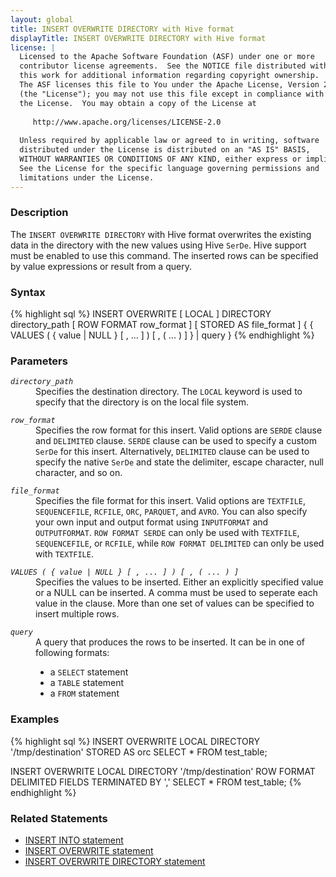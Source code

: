```yaml
---
layout: global
title: INSERT OVERWRITE DIRECTORY with Hive format
displayTitle: INSERT OVERWRITE DIRECTORY with Hive format
license: |
  Licensed to the Apache Software Foundation (ASF) under one or more
  contributor license agreements.  See the NOTICE file distributed with
  this work for additional information regarding copyright ownership.
  The ASF licenses this file to You under the Apache License, Version 2.0
  (the "License"); you may not use this file except in compliance with
  the License.  You may obtain a copy of the License at
 
     http://www.apache.org/licenses/LICENSE-2.0
 
  Unless required by applicable law or agreed to in writing, software
  distributed under the License is distributed on an "AS IS" BASIS,
  WITHOUT WARRANTIES OR CONDITIONS OF ANY KIND, either express or implied.
  See the License for the specific language governing permissions and
  limitations under the License.
---
```


### Description
The `INSERT OVERWRITE DIRECTORY` with Hive format overwrites the existing data in the directory with the new values using Hive `SerDe`.
Hive support must be enabled to use this command. The inserted rows can be specified by value expressions or result from a query.

### Syntax
{% highlight sql %}
INSERT OVERWRITE [ LOCAL ] DIRECTORY directory_path
   [ ROW FORMAT row_format ] [ STORED AS file_format ]
   { { VALUES ( { value | NULL } [ , ... ] ) [ , ( ... ) ] } | query }
{% endhighlight %}

### Parameters
<dl>
  <dt><code><em>directory_path</em></code></dt>
  <dd>
  Specifies the destination directory. The <code>LOCAL</code> keyword is used to specify that the directory is on the local file system.
  </dd>
</dl>

<dl>
  <dt><code><em>row_format</em></code></dt>
  <dd>
  Specifies the row format for this insert. Valid options are <code>SERDE</code> clause and <code>DELIMITED</code> clause. <code>SERDE</code> clause can be used to specify a custom <code>SerDe</code> for this insert. Alternatively, <code>DELIMITED</code> clause can be used to specify the native <code>SerDe</code> and state the delimiter, escape character, null character, and so on.
  </dd>
</dl>

<dl>
  <dt><code><em>file_format</em></code></dt>
  <dd>
  Specifies the file format for this insert. Valid options are <code>TEXTFILE</code>, <code>SEQUENCEFILE</code>, <code>RCFILE</code>, <code>ORC</code>, <code>PARQUET</code>, and <code>AVRO</code>. You can also specify your own input and output format using <code>INPUTFORMAT</code> and <code>OUTPUTFORMAT</code>. <code>ROW FORMAT SERDE</code> can only be used with <code>TEXTFILE</code>, <code>SEQUENCEFILE</code>, or <code>RCFILE</code>, while <code>ROW FORMAT DELIMITED</code> can only be used with <code>TEXTFILE</code>.
  </dd>
</dl>

<dl>
  <dt><code><em>VALUES ( { value | NULL } [ , ... ] ) [ , ( ... ) ]</em></code></dt>
  <dd>
  Specifies the values to be inserted. Either an explicitly specified value or a NULL can be inserted. A comma must be used to seperate each value in the clause. More than one set of values can be specified to insert multiple rows.
  </dd>
</dl>

<dl>
  <dt><code><em>query</em></code></dt>
  <dd>A query that produces the rows to be inserted. It can be in one of following formats:
    <ul>
      <li>a <code>SELECT</code> statement</li>
      <li>a <code>TABLE</code> statement</li>
      <li>a <code>FROM</code> statement</li>
    </ul>
   </dd>
</dl>

### Examples
{% highlight sql %}
 INSERT OVERWRITE LOCAL DIRECTORY '/tmp/destination'
     STORED AS orc
     SELECT * FROM test_table;

 INSERT OVERWRITE LOCAL DIRECTORY '/tmp/destination'
     ROW FORMAT DELIMITED FIELDS TERMINATED BY ','
     SELECT * FROM test_table;
{% endhighlight %}

### Related Statements
  * [INSERT INTO statement](sql-ref-syntax-dml-insert-into.html)
  * [INSERT OVERWRITE statement](sql-ref-syntax-dml-insert-overwrite-table.html)
  * [INSERT OVERWRITE DIRECTORY statement](sql-ref-syntax-dml-insert-overwrite-directory.html)